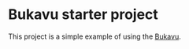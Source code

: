 
# Bukavu starter project

This project is a simple example of using the [Bukavu](https://github.com/bedatadriven/bukavu).

